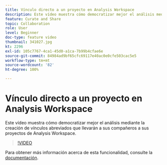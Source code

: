```yaml
---
title: Vínculo directo a un proyecto en Analysis Workspace
description: Este vídeo muestra cómo democratizar mejor el análisis mediante la creación de vínculos abreviados que llevarán a sus compañeros a sus proyectos de Analysis Workspace.
feature: Curate and Share
topic: Collaboration
role: User
level: Beginner
doc-type: feature video
thumbnail: 341027.jpg
kt: 2296
exl-id: 105c7767-4ca1-45d0-a1ca-7b99b4cfae6e
source-git-commit: 84984ad9bf65cfc69117e40ac0e0cfe503cac5e5
workflow-type: tm+mt
source-wordcount: '82'
ht-degree: 100%

---
```


# Vínculo directo a un proyecto en Analysis Workspace

Este vídeo muestra cómo democratizar mejor el análisis mediante la creación de vínculos abreviados que llevarán a sus compañeros a sus proyectos de Analysis Workspace.

>[!VIDEO](https://video.tv.adobe.com/v/341027/?quality=12&learn=on)

Para obtener más información acerca de esta funcionalidad, consulte la [documentación](https://experienceleague.adobe.com/docs/analytics/analyze/analysis-workspace/curate-share/shareable-links.html?lang=es).
